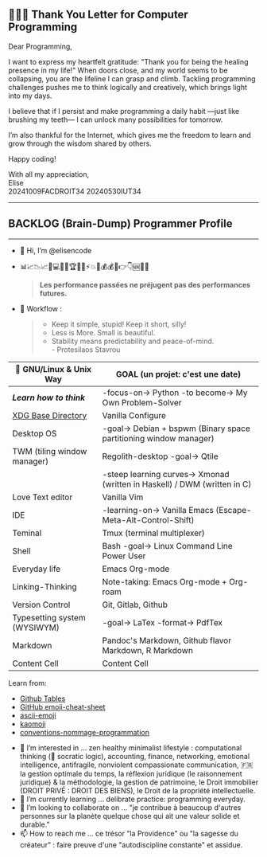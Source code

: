 ## 🪷👩‍💻 Thank You Letter for Computer Programming  

Dear Programming,  

I want to express my heartfelt gratitude: "Thank you for being the healing presence in my life!" When doors close, and my world seems to be collapsing, you are the lifeline I can grasp and climb. Tackling programming challenges pushes me to think logically and creatively, which brings light into my days.  

I believe that if I persist and make programming a daily habit —just like brushing my teeth— I can unlock many possibilities for tomorrow.  

I’m also thankful for the Internet, which gives me the freedom to learn and grow through the wisdom shared by others.  

Happy coding!  

With all my appreciation,  
Elise  
20241009FACDROIT34
20240530IUT34

---

## BACKLOG (Brain-Dump) Programmer Profile
---

- 👋 Hi, I’m @elisencode  

- 📊📈📉📈💪💻🚀⏰🏆🎯✅⚡️💥🎉💰💰💯👉👇🆕📝😉
  > **Les performance passées ne préjugent pas des performances futures.** 

- :footprints: Workflow : 
  > - Keep it simple, stupid! Keep it short, silly! 
  > - Less is More. Small is beautiful.
  > - Stability means predictability and peace-of-mind.<br> - Protesilaos Stavrou

| :dart: GNU/Linux & Unix Way | GOAL (un projet: c'est une date) |
| ------------- | ------------- |
| ***Learn how to think***  | -focus-on-> Python -to become-> My Own Problem-Solver |
| [XDG Base Directory](<https://wiki.archlinux.org/title/XDG_Base_Directory>)  | Vanilla Configure |
| Desktop OS  | -goal-> Debian + bspwm (Binary space partitioning window manager) |
| TWM (tiling window manager) | Regolith-desktop -goal-> Qtile  |
|   | -steep learning curves-> Xmonad (written in Haskell) / DWM (written in C)  |
| Love Text editor  | Vanilla Vim  |
| IDE  | -learning-on-> Vanilla Emacs (Escape-Meta-Alt-Control-Shift) |
| Teminal  | Tmux (terminal multiplexer) |
| Shell  | Bash -goal-> Linux Command Line Power User |
| Everyday life  | Emacs Org-mode  |
| Linking-Thinking | Note-taking: Emacs Org-mode + Org-roam  |
| Version Control  | Git, Gitlab, Github  |
| Typesetting system (WYSIWYM) | -goal-> LaTex -format-> PdfTex  |
| Markdown  | Pandoc's Markdown, Github flavor Markdown, R Markdown  |
| Content Cell  | Content Cell  |

Learn from:
* [Github Tables](<https://docs.github.com/en/github/writing-on-github/working-with-advanced-formatting/organizing-information-with-tables>)
* [GitHub emoji-cheat-sheet](<https://github.com/ikatyang/emoji-cheat-sheet/blob/master/README.md#computer>)
* [ascii-emoji](<https://github.com/dysfunc/ascii-emoji>)
* [kaomoji](<https://wprock.fr/t/kaomoji/>)
* [conventions-nommage-programmation](<https://wprock.fr/blog/conventions-nommage-programmation/>)

- 👀 I’m interested in ... zen healthy minimalist lifestyle : computational thinking (🤔 socratic logic), accounting, finance, networking, emotional intelligence, antifragile, nonviolent compassionate communication, :fr: la gestion optimale du temps, la réflexion juridique (le raisonnement juridique) & la méthodologie, la gestion de patrimoine, le Droit immobilier (DROIT PRIVÉ : DROIT DES BIENS), le Droit de la propriété intellectuelle.
- 🌱 I’m currently learning ... delibrate practice: programming everyday.
- 💞️ I’m looking to collaborate on ... "je contribue à beaucoup d'autres personnes sur la planète quelque chose qui ait une valeur solide et durable."
- 📫 How to reach me ... ce trésor "la Providence" ou "la sagesse du créateur" : faire preuve d'une "autodiscipline constante" et assidue.

<!---
ELISENCODE/ELISENCODE is a ✨ special ✨ repository because its `README.md` (this file) appears on your GitHub profile.
You can click the Preview link to take a look at your changes.
--->
